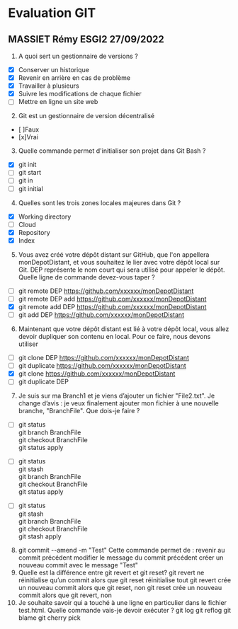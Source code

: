 # Evaluation GIT

## MASSIET Rémy ESGI2 27/09/2022

1) A quoi sert un gestionnaire de versions ?
- [x] Conserver un historique
- [x] Revenir en arrière en cas de problème
- [x] Travailler à plusieurs
- [x] Suivre les modifications de chaque fichier
- [ ] Mettre en ligne un site web
2) Git est un gestionnaire de version décentralisé
- [ ]Faux
- [x]Vrai
3) Quelle commande permet d'initialiser son projet dans Git Bash ?
- [x] git init
- [ ] git start
- [ ] git in
- [ ] git initial
4) Quelles sont les trois zones locales majeures dans Git ?
- [x] Working directory
- [ ] Cloud
- [x] Repository
- [x] Index
5) Vous avez créé votre dépôt distant sur GitHub, que l'on appellera
monDepotDistant, et vous souhaitez le lier avec votre dépôt local
sur Git. DEP représente le nom court qui sera utilisé pour appeler
le dépôt.
Quelle ligne de commande devez-vous taper ?
- [ ] git remote DEP https://github.com/xxxxxx/monDepotDistant
- [ ] git remote DEP add https://github.com/xxxxxx/monDepotDistant
- [x] git remote add DEP https://github.com/xxxxxx/monDepotDistant
- [ ] git add DEP https://github.com/xxxxxx/monDepotDistant
6) Maintenant que votre dépôt distant est lié à votre dépôt local,
vous allez devoir dupliquer son contenu en local. Pour ce faire,
nous devons utiliser
- [ ] git clone DEP https://github.com/xxxxxx/monDepotDistant
- [ ] git duplicate https://github.com/xxxxxx/monDepotDistant
- [x] git clone https://github.com/xxxxxx/monDepotDistant
- [ ] git duplicate DEP
7) Je suis sur ma Branch1 et je viens d’ajouter un fichier "File2.txt".
Je change d’avis : je veux finalement ajouter mon fichier à une
nouvelle branche, "BranchFile". Que dois-je faire ?
- [ ] git status <br>
git branch BranchFile<br>
git checkout BranchFile<br>
git status apply<br>

- [ ] git status<br>
git stash<br>
git branch BranchFile<br>
git checkout BranchFile<br>
git status apply<br>

- [ ] git status<br>
git stash<br>
git branch BranchFile<br>
git checkout BranchFile<br>
git stash apply<br>
8) git commit --amend -m "Test"
Cette commande permet de :
revenir au commit précédent
modifier le message du commit précédent
créer un nouveau commit avec le message "Test"
9) Quelle est la différence entre git revert et git reset?
git revert ne réinitialise qu’un commit alors que git reset réinitialise
tout
git revert crée un nouveau commit alors que git reset, non
git reset crée un nouveau commit alors que git revert, non
10) Je souhaite savoir qui a touché à une ligne en particulier dans le
fichier test.html. Quelle commande vais-je devoir exécuter ?
git log
git reflog
git blame
git cherry pick
